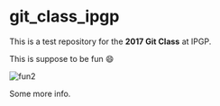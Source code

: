 # git_class_ipgp

This is a test repository for the **2017 Git Class** at IPGP.

This is suppose to be fun :smile:

![fun2](http://www.fenoweb.com/sites/www.fenoweb.com/files/styles/medium/public/geek-3.jpg?itok=WeUKYzwJ)

Some more info.
